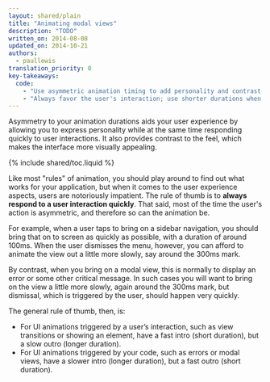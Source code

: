 ```yaml
---
layout: shared/plain
title: "Animating modal views"
description: "TODO"
written_on: 2014-08-08
updated_on: 2014-10-21
authors:
  - paullewis
translation_priority: 0
key-takeaways:
  code:
    - "Use asymmetric animation timing to add personality and contrast to your work."
    - "Always favor the user's interaction; use shorter durations when responding to taps or clicks, and reserve slower durations for times where you aren't."
---
```


<p class="intro">
  Asymmetry to your animation durations aids your user experience by allowing 
  you to express personality while at the same time responding quickly to user 
  interactions. It also provides contrast to the feel, which makes the interface 
  more visually appealing.
</p>

{% include shared/toc.liquid %}

Like most "rules" of animation, you should play around to find out what works for your application, but when it comes to the user experience aspects, users are notoriously impatient. The rule of thumb is to **always respond to a user interaction quickly**. That said, most of the time the user's action is asymmetric, and therefore so can the animation be.

For example, when a user taps to bring on a sidebar navigation, you should bring that on to screen as quickly as possible, with a duration of around 100ms. When the user dismisses the menu, however, you can afford to animate the view out a little more slowly, say around the 300ms mark.

By contrast, when you bring on a modal view, this is normally to display an error or some other critical message. In such cases you will want to bring on the view a little more slowly, again around the 300ms mark, but dismissal, which is triggered by the user, should happen very quickly.

The general rule of thumb, then, is:

* For UI animations triggered by a user’s interaction, such as view transitions or showing an element, have a fast intro (short duration), but a slow outro (longer duration).
* For UI animations triggered by your code, such as errors or modal views, have a slower intro (longer duration), but a fast outro (short duration).
